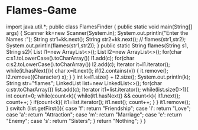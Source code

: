 # Flames-Game

import java.util.*;
public class FlamesFinder {
    public static void main(String[] args) {
        Scanner kk=new Scanner(System.in);
        System.out.println("Enter the Names :");
        String str1=kk.next();
        String str2=kk.next();
       // flames(str1,str2);
        System.out.println(flames(str1,str2));
    }
    public static String flames(String s1, String  s2){
        List<Character> l1=new ArrayList<>();
        List<Character> l2=new ArrayList<>();
        for(char c:s1.toLowerCase().toCharArray())
            l1.add(c);
        for(char c:s2.toLowerCase().toCharArray())
            l2.add(c);
        Iterator<Character> it=l1.iterator();
        while(it.hasNext()){
            char x=it.next();
            if(l2.contains(x)) {
                it.remove();
                l2.remove((Character) x);
            }
        }
         int k=l1.size() + l2.size();
        System.out.println(k);
          String str="flames";
          LinkedList<Character> list=new LinkedList<>();
          for(char c:str.toCharArray())
              list.add(c);
          Iterator<Character> it1=list.iterator();
          while(list.size()>1){
              int count=0;
              while(count<k){
                  while(it1.hasNext() && count<k){
                      it1.next();
                      count++;
                  }
                  if(count<k){
                      it1=list.iterator();
                      it1.next();
                      count++;
                  }
              }
              it1.remove();
          }
       switch (list.getFirst()){
           case 'f':
               return "Friendship";
           case 'l':
               return "Love";
           case 'a':
               return "Attraction";
           case 'm':
               return "Marriage";
           case 'e':
               return "Enemy";
           case 's':
               return "Sisters";
       }
          return "Nothing";
    }
}
